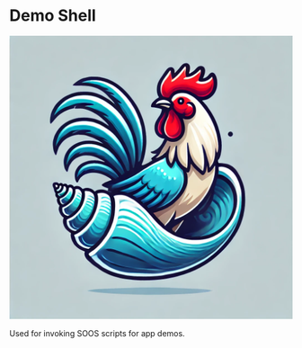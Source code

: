 # Demo Shell
![Demo Shell Logo](https://github.com/eallard-soos/demo-shell/blob/main/demo-shell-logo.webp)

Used for invoking SOOS scripts for app demos.
